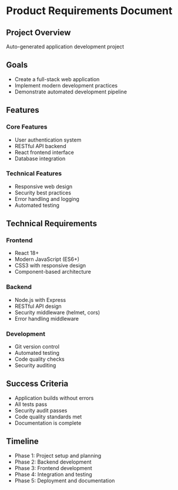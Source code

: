 # Product Requirements Document

## Project Overview
Auto-generated application development project

## Goals
- Create a full-stack web application
- Implement modern development practices
- Demonstrate automated development pipeline

## Features
### Core Features
- User authentication system
- RESTful API backend
- React frontend interface
- Database integration

### Technical Features
- Responsive web design
- Security best practices
- Error handling and logging
- Automated testing

## Technical Requirements
### Frontend
- React 18+
- Modern JavaScript (ES6+)
- CSS3 with responsive design
- Component-based architecture

### Backend
- Node.js with Express
- RESTful API design
- Security middleware (helmet, cors)
- Error handling middleware

### Development
- Git version control
- Automated testing
- Code quality checks
- Security auditing

## Success Criteria
- Application builds without errors
- All tests pass
- Security audit passes
- Code quality standards met
- Documentation is complete

## Timeline
- Phase 1: Project setup and planning
- Phase 2: Backend development
- Phase 3: Frontend development
- Phase 4: Integration and testing
- Phase 5: Deployment and documentation